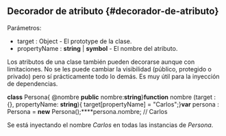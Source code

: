 ## Decorador de atributo {#decorador-de-atributo}

Parámetros:

*   target : Object - El prototype de la clase.
*   propertyName : **string** | **symbol** - El nombre del atributo.

Los atributos de una clase también pueden decorarse aunque con limitaciones. No se les puede cambiar la visibilidad (público, protegido o privado) pero sí prácticamente todo lo demás. Es muy útil para la inyección de dependencias.

**class** Persona{ @nombre **public** nombre:**string**}**function** nombre (target : {}, propertyName: **string**){ target[propertyName] = "Carlos";}**var** persona : Persona = **new** Persona();****persona.nombre; // Carlos

Se está inyectando el nombre _Carlos_ en todas las instancias de _Persona_.